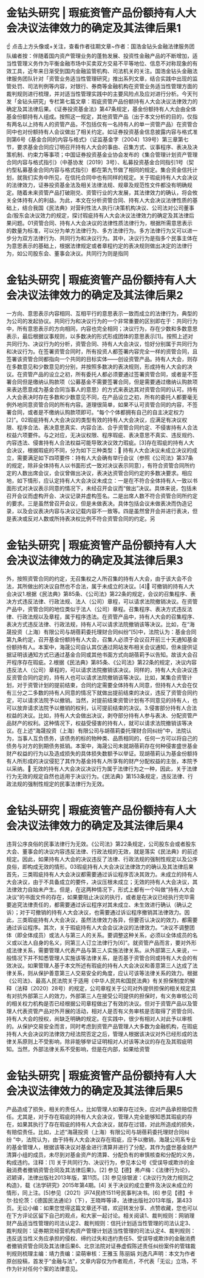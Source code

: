 # 金钻头研究 | 瑕疵资管产品份额持有人大会决议法律效力的确定及其法律后果1

☝ 点击上方头像或+关注，查看作者往期文章~作者：国浩金钻头金融法律服务团队编者按：伴随着国内资产管理业务的蓬勃发展、投资性金融产品的不断增加，适当性管理义务作为平衡金融市场中买卖双方交易不平等地位、信息不对称现象的有效工具，近年来日渐受到国内金融监管机构、司法机关的关注。国浩金钻头金融法律服务团队针对「资管业务适当性管理研究」推出系列文章，结合实践中出现的监管处罚、司法判例等内容，对银行、券商等金融机构在资管业务适当性管理方面的裁判规则进行梳理，并对适当性管理实践中的主要风险点及应对进行分析。今天刊发「金钻头研究」专栏第七篇文章：瑕疵资管产品份额持有人大会决议法律效力的确定及其法律后果。《证券投资基金法》第47条规定，基金份额持有人大会由全体基金份额持有人组成。按照这一规定，其他资管产品（出于本文分析的目的，仅指有两名以上持有人的资管产品，不包括仅有一名持有人的单一资管产品）在资管合同中也对份额持有人会议做出了相关约定。如证券投资基金信息披露内容与格式准则第6号《基金合同的内容与格式》（证监基金字〔2004〕139号）第三章第七节，要求基金合同应订明召开持有人大会的事由、召集方式、议事程序、表决及决策机制、约束力等事项；中国证券投资基金业协会发布的《集合管理计划资产管理合同内容与格式指引》（中基协发〔2019〕3号）、私募投资基金合同指引1号（契约型私募基金合同内容与格式指引）都在第九节做了相同的规定。集合资金信托计划，就我们实务中所见，在信托合同中也有同样的规定。关于瑕疵持有人大会决议的法律效力，证券投资基金法及相关法律法规、规章及规范性文件都没有明确规定。随着未来资管产品打破刚兑、资管行业的大发展，其法律效力的确认，将会攸关全体持有人的利益。为此，本文在分析资管合同、持有人大会决议法律性质的基础上，结合我国《民法典》对营利性法人执行/决策机构决议、公司法对公司董事会/股东会决议效力的规定，探讨瑕疵持有人大会决议法律效力的确定及其法律后果问题。01资管合同、持有人大会决议的法律性质法律行为，根据所需意思表示的数量为标准，可以分为单方法律行为、多方法律行为。多方法律行为又可以进一步分为双方法律行为、共同行为和决议行为。其中，决议行为是指多个民事主体在为意思表示的基础上，根据法律规定或者章程约定的表决规则做出决定的法律行为，如公司股东会、董事会决议。共同行为则是指同

# 金钻头研究 | 瑕疵资管产品份额持有人大会决议法律效力的确定及其法律后果2

一方向、意思表示内容相同、互相平行的意思表示一致而成立的法律行为，典型的为公司的发起协议。共同行为和决议行为的一个非常重要的区别即在于：共同行为中，所有意思表示的方向相同，内容也完全相同；决议行为，存在少数和多数意思表示，最后根据议事规则，以多数决的形式形成团体的意思表示[1]。按照上述对共同行为、决议行为的分析，资管合同、持有人大会决议，恰好分别属于共同行为和决议行为。在签署资管合同时，所有投资人都签署内容完全一样的资管合同，且签署该资管合同都指向一个共同的目标实体——创设资管产品。持有人大会，则存在多数意见和少数意见的分别，并按照多数决的表决规则，形成持有人大会的决议。在资管产品的设立之初，所有委托人都必须要通过签署资管合同，或者是不签署合同但是缴纳认购款项（公募基金不需要签署合同，但是需要通过缴纳认购款项来表达愿意成为基金合同当事人的意思）的方式来表达其对资管合同的认可。持有人大会表决时存在多数和少数意见不同，在产品设立之初，所有的委托人都要毫无例外地同意资管合同的所有内容。道理很简单，如果不认可资管合同的内容，不签署合同，或者是不缴纳认购款项即可。“每个个体都拥有自己的自主决定权力[2]”。02瑕疵持有人大会决议的类型有效的持有人大会决议，应满足有决议权限、程序合法、表决意思真实、内容合法、合乎资管合同约定、不侵害持有人合法权益六项要件。与之对应，无决议权限、程序瑕疵、表决意思不真实、违反规约、内容违法、侵害持有人合法权益可能导致决议效力瑕疵。[3]存在瑕疵的持有人大会决议，根据瑕疵的不同，分为如下三种类型：🔹 持有人大会决议未成立决议的成立，需要满足如下四项要件：持有人大会确有举行会议（参照《公司法》第37条的规定，除非全体持有人以书面形式一致对决议表示同意），有符合资管合同所约定的人数出席会议，会议曾做出决议，表决达资管合同约定的多数决要求。相应地，如下情形，应认定持有人大会决议未成立：一是在不符合全体持有人一致以书面形式对决议表示同意的情况下，未经召开会议而“做出”决议。具体来说，包括未召开会议而虚构开会、决议记录并虚构签名。二是出席人数不符合资管合同所约定的要求。三是虽然曾召开会议，但是未做表决。具体包括会议未做表决而伪造记录，以及会议表决内容与决议记载内容不一致等。四是虽然曾开会并进行表决，但是表决或反对人数或所持表决权比例不符合资管合同的约定。另

# 金钻头研究 | 瑕疵资管产品份额持有人大会决议法律效力的确定及其法律后果3

外，按照资管合同的约定，无召集权之人所召集的持有人大会，由于该大会不合法，其所做出的决议自然也不合法，属于未成立的决议。[4]🔹 可撤销的持有人大会决议1.根据《民法典》第85条、《公司法》第22条的规定，会议的召集程序、表决方式违反法律、行政法规、法人（公司）章程，可以请求法院撤销决议。在资管产品中，资管合同的地位类似于法人（公司）章程。召集程序、表决方式违反法律、行政法规以及章程，属于程序违法。在资管产品中，持有人大会的召集程序、表决方式违反法律、行政法规，持有人可以请求法院撤销该等决议。比如，在“海晟投资（上海）有限公司与胡蓓莉委托理财合同纠纷”[5]中，法院认为：基金合同第九条约定，召开基金份额持有人大会，召集人必须于会议召开前三十天通知基金份额持有人。本案中，海晟公司自认其仅通过网站发布相关会议通知，但未提供证据证明该通知方式已通过基金合同或其他书面方式向胡蓓莉予以告知。故该大会召开程序存在瑕疵。2.根据《民法典》第85条、《公司法》第22条的规定，决议内容违反法人（公司）章程的，可以请求法院撤销该决议。同样的，持有人大会决议违反资管合同约定的，持有人也可以请求法院撤销该等决议。比如，某集合资管计划，对于资管计划的提前结束，合同约定需要全体持有人同意，但持有人大会在仅有三分之二多数的持有人同意的情况下就做出提前结束的决议，违反了资管合同约定，可以请求法院予以撤销。当然，对提前结束资管计划有不同意见的持有人，也可以放弃请求法院予以撤销的权利，认可提前结束的决议。3.侵害部分持有人合法权益的决议。比如，持有人大会做出决议，剥夺部分持有人参与表决、分配资管产品财产的权利。这种情况下，权益受侵害的持有人，就可以请求法院撤销该等决议。在上述“海晟投资（上海）有限公司与胡蓓莉委托理财合同纠纷”中，法院认为，当事人互负债务，该债务的标的物种类、品质相同的，任何一方可以将自己的债务与对方的到期债务抵销。本案中，海晟公司未就胡蓓莉存在何种侵害盛世基金财产权益的行为以及造成损失的具体损失数额予以举证。现胡蓓莉认为基金份额持有人所形成的决议侵犯了其作为基金持有人所享有的财产分配权益的主张，本院予以采纳。🔹 无效的持有人大会决议决议行为属于法律行为之一种，因此，关于法律行为无效的规定自然也适用于决议行为。《民法典》第153条规定，违反法律、行政法规的强制性规定的民事法律行为无效。

# 金钻头研究 | 瑕疵资管产品份额持有人大会决议法律效力的确定及其法律后果4

违背公序良俗的民事法律行为无效。《公司法》第22条规定，公司股东会或者股东大会、董事会的决议内容违反法律、行政法规的无效，就是落实《民法典》的前述规定。因此，如果持有人大会的决议违反了法律、行政法规的强制性规定以及公序良俗，即构成无效的情形。03瑕疵持有人大会决议法律效力的确认及其法律后果首先，三类瑕疵持有人大会决议都需要通过诉讼程序否决其效力。未成立的持有人大会决议，由于不具备成立的要件，决议压根未成立；无效的持有人大会决议，其法律效力自始未产生。但是，在这两种情况下，形式上都有一个叫做“持有人大会决议”的书面文件的存在，如果要阻止决议的执行，或者是在决议已经执行完毕需要追究法律责任的，都需要通过诉讼程序对其未成立、未生效进行确认（确认之诉）；对于可撤销的持有人大会决议，也需要通过诉讼程序撤销其法律效力。因此，三类瑕疵持有人大会决议，虽然法律效力各异，但要否认决议的效力，都需要通过诉讼程序。其次，关于瑕疵持有人大会会议决议的法律效力。“决议不调整团体（即全体成员）或法人与第三人的关系。要调整这种关系，必须以全体成员的名义或以法人自身的名义，同第三人订立法律行为[6]”。就资管产品而言，要对外形成法律关系，需要管理人代表产品与第三人实施法律关系。从外部第三人来说，一般情况下并不知悉管理人实施该等法律关系，是否基于资管合同或持有人大会的有效决议。如果管理人基于本文所述有瑕疵的持有人大会决议和善意第三人达成了法律关系，则从保护善意第三人交易安全的角度，应认可该等法律关系的效力。根据《公司法》、最高人民法院关于适用《中华人民共和国民法典》有关担保制度的解释（法释〔2020〕28号）的规定，公司章程关于公司对外提供担保的相关规定具有对抗外部第三人的效力，外部第三人在接受公司提供的担保时，有义务审核公司的相关权力机构是否已经根据公司章程做出了有效的决议。但对于资管产品以及管理人代表资管产品对外开展的活动，相对人是否有义务审核是否取得了资管合同、持有人大会的授权，尚缺乏明确的规定。在实践中，很少有相对人对此予以审核的。从保护交易安全而言，同时考虑到资管产品管理人大多数为金融机构，在瑕疵持有人大会决议的法律效力经法院否定之后，管理人根据该决议对外已经形成的法律关系原则上不受影响，除非能够举证证明相对人对该等决议的存在及其瑕疵明知。当然，外部法律关系不受影响，但是在内部，如果给资管

# 金钻头研究 | 瑕疵资管产品份额持有人大会决议法律效力的确定及其法律后果5

产品造成了损失，相关的责任人，比如管理人如果存在过失，应对产品承担赔偿责任。尤其是，对于存在瑕疵的持有人大会决议，管理人完全能够知悉其瑕疵的存在，如果其执行了存在瑕疵的持有人大会决议，就存在过错，对此所造成的损失，有赔偿责任。比如，上述“海晟投资（上海）有限公司与胡蓓莉委托理财合同纠纷 ”中，法院认为，由于持有人大会决议存在瑕疵，应予以撤销，海晟公司系专业的基金管理人，根据该等决议对基金进行清算并进行了分配，其作为盛世基金财产清算小组的成员，未尽到对基金资产的清算、分配负有的审慎核查和分配的义务，构成违约。注释：[1] 关于共同行为、决议行为，参见本公号《受误导或欺诈的金融消费者撤销资管合同及其法律后果》。[2] 参见【德】弗卢梅：《法律行为论》，迟颖译，法律出版社2013年版，第11页。[3] 参见徐银波：《决议行为效力规则之构造》，载《法学研究》2015年第4期。[4] 关于决议的成立要件及决议未成立的情形，同上注。[5]参见（2021）沪74民终1511号民事判决书。[6] 参见【德】卡尔·拉伦茨：《德国民法通论》（下），王晓晔等译，法律出版社2013年版，第433页。无讼小编：如果您觉得这篇文章还不错，欢迎转发分享、点赞收藏，您也可以在下方评论区留下自己的观点，和大家一起讨论。相关阅读1、裁判规则：网销理财产品适当性管理的司法认定2、裁判规则：信托计划适当性管理的司法认定3、裁判规则：证券期货经营机构资产管理计划适当性管理的司法认定4、裁判规则：违反适当性义务应承担的侵权、缔约过失和违约责任5、受误导或欺诈的金融消费者撤销资管合同及其法律后果6、北京法院对证券虚假陈述责任纠纷案件的管辖裁判规则梳理主编：靖力责编：梁萌审核：王雅玉 陈丽娟 刘逸凡声明：本文为作者原创投稿，首发于“金融与法”，文章内容仅为作者观点，不代表「无讼」立场，不作为针对任何个案的法律意见。

